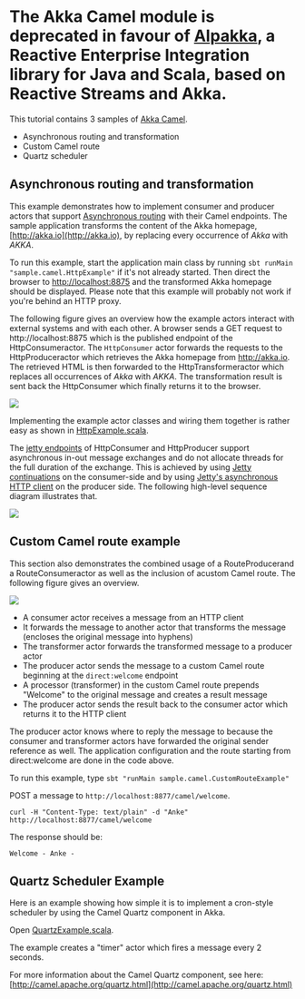 # The Akka Camel module is deprecated in favour of [Alpakka](https://developer.lightbend.com/docs/alpakka/current/), a Reactive Enterprise Integration library for Java and Scala, based on Reactive Streams and Akka.

This tutorial contains 3 samples of [Akka Camel](http://doc.akka.io/docs/akka/2.5/scala/camel.html).

- Asynchronous routing and transformation
- Custom Camel route
- Quartz scheduler

## Asynchronous routing and transformation

This example demonstrates how to implement consumer and producer actors that support [Asynchronous routing](http://doc.akka.io/docs/akka/2.5/scala/camel.html#Asynchronous_routing) with their Camel endpoints. The sample application transforms the content of the Akka homepage, [http://akka.io](http://akka.io), by replacing every occurrence of *Akka* with *AKKA*.

To run this example, start the application main class by running `sbt runMain "sample.camel.HttpExample"` if it's not already started. Then direct the browser to [http://localhost:8875](http://localhost:8875) and the transformed Akka homepage should be displayed. Please note that this example will probably not work if you're behind an HTTP proxy.

The following figure gives an overview how the example actors interact with external systems and with each other. A browser sends a GET request to http://localhost:8875 which is the published endpoint of the HttpConsumeractor. The `HttpConsumer` actor forwards the requests to the HttpProduceractor which retrieves the Akka homepage from http://akka.io. The retrieved HTML is then forwarded to the HttpTransformeractor which replaces all occurrences of *Akka* with *AKKA*. The transformation result is sent back the HttpConsumer which finally returns it to the browser.

![](tutorial/camel-async-interact.png)

Implementing the example actor classes and wiring them together is rather easy as shown in [HttpExample.scala](src/main/scala/sample/camel/HttpExample.scala).

The [jetty endpoints](http://camel.apache.org/jetty.html) of HttpConsumer and HttpProducer support asynchronous in-out message exchanges and do not allocate threads for the full duration of the exchange. This is achieved by using [Jetty continuations](http://wiki.eclipse.org/Jetty/Feature/Continuations) on the consumer-side and by using [Jetty's asynchronous HTTP client](http://wiki.eclipse.org/Jetty/Tutorial/HttpClient) on the producer side. The following high-level sequence diagram illustrates that.

![](tutorial/camel-async-sequence.png)

## Custom Camel route example

This section also demonstrates the combined usage of a RouteProducerand a RouteConsumeractor as well as the inclusion of acustom Camel route. The following figure gives an overview.

![](tutorial/camel-custom-route.png)
 
- A consumer actor receives a message from an HTTP client
- It forwards the message to another actor that transforms the message (encloses the original message into hyphens)
- The transformer actor forwards the transformed message to a producer actor
- The producer actor sends the message to a custom Camel route beginning at the `direct:welcome` endpoint
- A processor (transformer) in the custom Camel route prepends "Welcome" to the original message and creates a result message
- The producer actor sends the result back to the consumer actor which returns it to the HTTP client

The producer actor knows where to reply the message to because the consumer and transformer actors have forwarded the original sender reference as well. The application configuration and the route starting from direct:welcome are done in the code above.

To run this example, type `sbt "runMain sample.camel.CustomRouteExample"`

POST a message to `http://localhost:8877/camel/welcome`.

    curl -H "Content-Type: text/plain" -d "Anke" http://localhost:8877/camel/welcome

The response should be:

    Welcome - Anke -

## Quartz Scheduler Example

Here is an example showing how simple it is to implement a cron-style scheduler by using the Camel Quartz component in Akka.

Open [QuartzExample.scala](src/main/scala/sample/camel/QuartzExample.scala).

The example creates a "timer" actor which fires a message every 2 seconds.

For more information about the Camel Quartz component, see here: [http://camel.apache.org/quartz.html](http://camel.apache.org/quartz.html)

